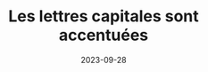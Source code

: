 ---
N: 
Rubrique: Typographie
title: Les lettres capitales sont accentuées 
detail: Les lettres capitales sont accentuées 
abstract: 
categories: [" contenus"]
agrege: O0000-E080
opquast: '0000'
indiceebook: '80'
description: "Règle n° 080"
before: "079"
weight: "080"
after: "081"
actif: '1'
layout: rules
date: 2023-09-28
tags: ["Accessibilité", ""]
objectif: ["", ""]
Meo: [""]
Controle: [""
]
epubcheck: 
ace: 
Source: ["SNE"]
Referentiel: [""]
Steps: ["", ""]
---